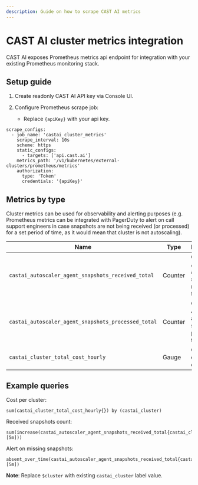 ```yaml
---
description: Guide on how to scrape CAST AI metrics
---
```


# CAST AI cluster metrics integration

CAST AI exposes Prometheus metrics api endpoint for integration with your existing Prometheus monitoring stack.

## Setup guide

1. Create readonly CAST AI API key via Console UI.

2. Configure Prometheus scrape job:

   - Replace `{apiKey}` with your api key.

```
scrape_configs:
  - job_name: 'castai_cluster_metrics'
    scrape_interval: 10s
    scheme: https
    static_configs:
      - targets: ['api.cast.ai']
    metrics_path: '/v1/kubernetes/external-clusters/prometheus/metrics'
    authorization:
      type: 'Token'
      credentials: '{apiKey}'

```

## Metrics by type

Cluster metrics can be used for observability and alerting purposes (e.g. Prometheus metrics can be integrated with PagerDuty to alert on call support engineers in case snapshots are not being received (or processed) for a set period of time, as it would mean that cluster is not autoscaling).

| Name | Type | Description | Action
| ----------- | ----------- | ----------- | ----------- |
`castai_autoscaler_agent_snapshots_received_total` | Counter | CAST AI Autoscaler agent snapshots received total | Check if Agent is running in the cluster |
`castai_autoscaler_agent_snapshots_processed_total` | Counter | CAST AI Autoscaler agent snapshots processed total | Contact CAST AI support |
`castai_cluster_total_cost_hourly` | Gauge | CAST AI cluster total cost hourly |  |

## Example queries

Cost per cluster:

```
sum(castai_cluster_total_cost_hourly{}) by (castai_cluster)
```

Received snapshots count:

```
sum(increase(castai_autoscaler_agent_snapshots_received_total{castai_cluster="$cluster"}[5m]))
```

Alert on missing snapshots:

```
absent_over_time(castai_autoscaler_agent_snapshots_received_total{castai_cluster="$cluster"}[5m])
```

**Note**: Replace `$cluster` with existing `castai_cluster` label value.
